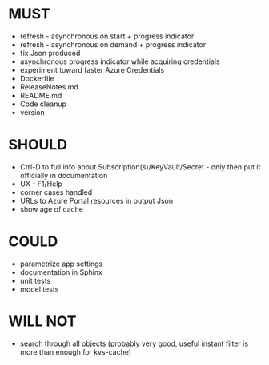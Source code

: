 # MUST

- refresh - asynchronous on start + progress indicator
- refresh - asynchronous on demand + progress indicator
- fix Json produced
- asynchronous progress indicator while acquiring credentials
- experiment toward faster Azure Credentials
- Dockerfile
- ReleaseNotes.md
- README.md
- Code cleanup
- version

# SHOULD

- Ctrl-D to full info about Subscription(s)/KeyVault/Secret - only then put it officially in documentation
- UX - F1/Help
- corner cases handled
- URLs to Azure Portal resources in output Json
- show age of cache

# COULD

- parametrize app settings
- documentation in Sphinx
- unit tests
- model tests

# WILL NOT

- search through all objects (probably very good, useful instant filter is more than enough for kvs-cache)
